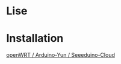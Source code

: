 Lise
================


Installation
================
[openWRT / Arduino-Yun / Seeeduino-Cloud](docs/openWRT/)

